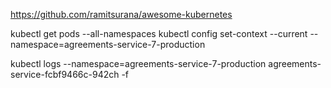 
https://github.com/ramitsurana/awesome-kubernetes


kubectl get pods --all-namespaces 
kubectl config set-context --current --namespace=agreements-service-7-production


kubectl logs --namespace=agreements-service-7-production agreements-service-fcbf9466c-942ch -f
